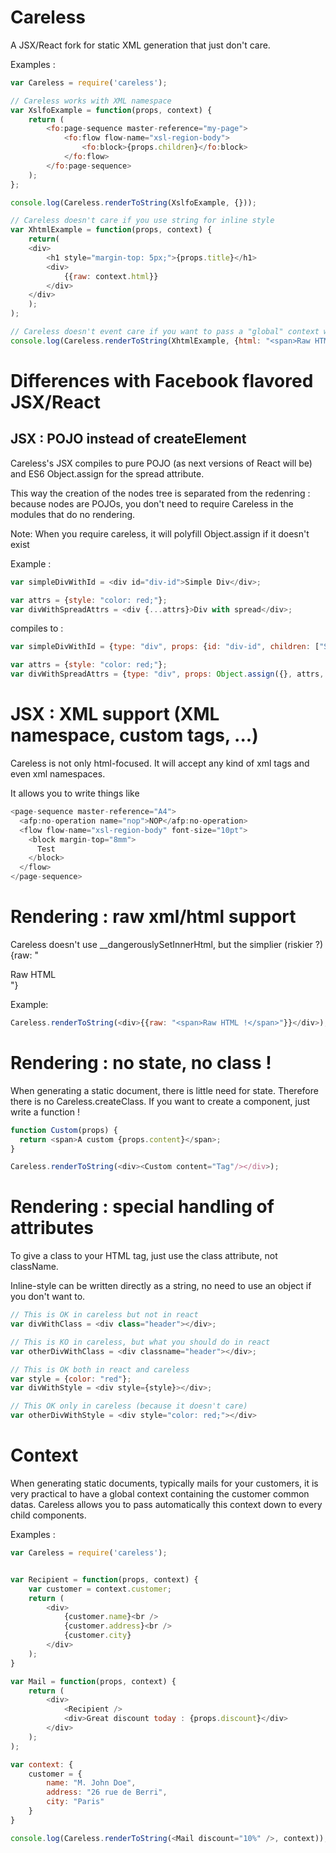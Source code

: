 # Careless

A JSX/React fork for static XML generation that just don't care.


Examples :
```js
var Careless = require('careless');

// Careless works with XML namespace
var XslfoExample = function(props, context) {
	return (
		<fo:page-sequence master-reference="my-page">
			<fo:flow flow-name="xsl-region-body">
				<fo:block>{props.children}</fo:block>
			</fo:flow>
		</fo:page-sequence>
	);
};

console.log(Careless.renderToString(XslfoExample, {}));

// Careless doesn't care if you use string for inline style
var XhtmlExample = function(props, context) {
	return(
	<div>
		<h1 style="margin-top: 5px;">{props.title}</h1>
		<div>
			{{raw: context.html}}
		</div>
	</div>
	);
);

// Careless doesn't event care if you want to pass a "global" context when rendering
console.log(Careless.renderToString(XhtmlExample, {html: "<span>Raw HTML !</span>"}));
```

# Differences with Facebook flavored JSX/React

## JSX : POJO instead of createElement

Careless's JSX compiles to pure POJO (as next versions of React will be) and ES6 Object.assign for the spread attribute.

This way the creation of the nodes tree is separated from the redenring : because nodes are POJOs, you don't need to
require Careless in the modules that do no rendering.

Note: When you require careless, it will polyfill Object.assign if it doesn't exist

Example :
```js
var simpleDivWithId = <div id="div-id">Simple Div</div>;

var attrs = {style: "color: red;"};
var divWithSpreadAttrs = <div {...attrs}>Div with spread</div>;
```

compiles to :

```js
var simpleDivWithId = {type: "div", props: {id: "div-id", children: ["Simple Div"]}};

var attrs = {style: "color: red;"};
var divWithSpreadAttrs = {type: "div", props: Object.assign({}, attrs, {children: ["Div with spread"]})};
```

# JSX : XML support (XML namespace, custom tags, ...)

Careless is not only html-focused. It will accept any kind of xml tags and even xml namespaces.

It allows you to write things like
```js
<page-sequence master-reference="A4">
  <afp:no-operation name="nop">NOP</afp:no-operation>
  <flow flow-name="xsl-region-body" font-size="10pt">
    <block margin-top="8mm">
      Test
    </block>
  </flow>
</page-sequence>
```

# Rendering : raw xml/html support

Careless doesn't use __dangerouslySetInnerHtml, but the simplier (riskier ?) {raw: "<div>Raw HTML</div>"}

Example:
```js
Careless.renderToString(<div>{{raw: "<span>Raw HTML !</span>"}}</div>);
```

# Rendering : no state, no class !

When generating a static document, there is little need for state.
Therefore there is no Careless.createClass.
If you want to create a component, just write a function !

```js
function Custom(props) {
  return <span>A custom {props.content}</span>;
}

Careless.renderToString(<div><Custom content="Tag"/></div>);
```

# Rendering : special handling of attributes

To give a class to your HTML tag, just use the class attribute, not className.

Inline-style can be written directly as a string, no need to use an object if you don't want to.

```js
// This is OK in careless but not in react
var divWithClass = <div class="header"></div>;

// This is KO in careless, but what you should do in react
var otherDivWithClass = <div classname="header"></div>;

// This is OK both in react and careless
var style = {color: "red"};
var divWithStyle = <div style={style}></div>;

// This OK only in careless (because it doesn't care)
var otherDivWithStyle = <div style="color: red;"></div>
```

# Context

When generating static documents, typically mails for your customers, it is very practical to have a global context
containing the customer common datas.
Careless allows you to pass automatically this context down to every child components.


Examples :
```js
var Careless = require('careless');


var Recipient = function(props, context) {
	var customer = context.customer;
	return (
		<div>
			{customer.name}<br />
			{customer.address}<br />
			{customer.city}
		</div>
	);
}

var Mail = function(props, context) {
	return (
		<div>
			<Recipient />
			<div>Great discount today : {props.discount}</div>
		</div>
	);
);

var context: {
	customer = {
		name: "M. John Doe",
		address: "26 rue de Berri",
		city: "Paris"
	}
}

console.log(Careless.renderToString(<Mail discount="10%" />, context));
```

